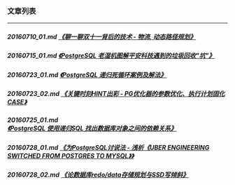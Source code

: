 ### 文章列表  
----  
##### 20160710_01.md   [《聊一聊双十一背后的技术 - 物流, 动态路径规划》](20160710_01.md)  
##### 20160715_01.md   [《PostgreSQL 老湿机图解平安科技遇到的垃圾回收"坑"》](20160715_01.md)  
##### 20160723_01.md   [《PostgreSQL 递归死循环案例及解法》](20160723_01.md)  
##### 20160723_02.md   [《关键时刻HINT出彩 - PG优化器的参数优化、执行计划固化CASE》](20160723_02.md)  
##### 20160725_01.md   [《PostgreSQL 使用递归SQL 找出数据库对象之间的依赖关系》](20160725_01.md)  
##### 20160728_01.md   [《为PostgreSQL讨说法 - 浅析《UBER ENGINEERING SWITCHED FROM POSTGRES TO MYSQL》》](20160728_01.md)  
##### 20160728_02.md   [《论数据库redo/data存储规划与SSD写倾斜》](20160728_02.md)  
